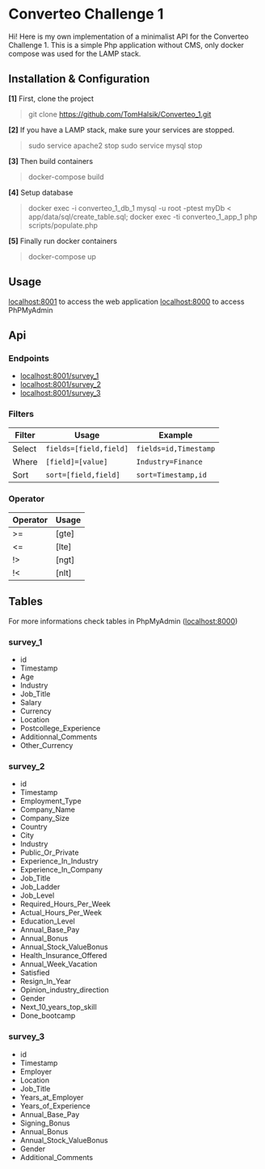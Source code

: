 # Converteo Challenge 1

Hi! Here is my own implementation of a minimalist API for the Converteo Challenge 1. This is a simple Php application without CMS, only docker compose was used for the LAMP stack.

## Installation & Configuration

**[1]** First, clone the project
> git clone https://github.com/TomHalsik/Converteo_1.git

**[2]** If you have a LAMP stack, make sure your services are stopped.
> sudo service apache2 stop
> sudo service mysql stop

**[3]** Then build containers
> docker-compose build

**[4]** Setup database
> docker exec -i converteo_1_db_1 mysql -u root -ptest myDb  < app/data/sql/create_table.sql;
> docker exec -ti converteo_1_app_1 php scripts/populate.php

**[5]** Finally run docker containers
> docker-compose up



## Usage

[localhost:8001](localhost:8001) to access the web application
[localhost:8000](localhost:8000) to access PhPMyAdmin

## Api

### Endpoints
- [localhost:8001/survey_1](localhost:8001/survey_1)
- [localhost:8001/survey_2](localhost:8001/survey_2)
- [localhost:8001/survey_3](localhost:8001/survey_3)

### Filters

|Filter          |Usage                          |Example                      |
|----------------|-------------------------------|-----------------------------|
|Select          |`fields=[field,field]`         |`fields=id,Timestamp`        |
|Where           |`[field]=[value]`              |`Industry=Finance`           |
|Sort            |`sort=[field,field]`           |`sort=Timestamp,id`             |

### Operator

|Operator        |Usage                          |
|----------------|-------------------------------|
|\>=             |[gte]                          |
|<=              |[lte]                          |
|!>              |[ngt]                          |
|!<              |[nlt]                          |



## Tables

For more informations check tables in PhpMyAdmin ([localhost:8000](localhost:8000))

### survey_1

- id
- Timestamp
- Age
- Industry
- Job_Title
- Salary
- Currency
- Location
- Postcollege_Experience
- Additionnal_Comments
- Other_Currency

### survey_2
- id
- Timestamp
- Employment_Type
- Company_Name
- Company_Size
- Country
- City
- Industry
- Public_Or_Private
- Experience_In_Industry
- Experience_In_Company
- Job_Title
- Job_Ladder
- Job_Level
- Required_Hours_Per_Week
- Actual_Hours_Per_Week
- Education_Level
- Annual_Base_Pay
- Annual_Bonus
- Annual_Stock_ValueBonus
- Health_Insurance_Offered
- Annual_Week_Vacation
- Satisfied
- Resign_In_Year
- Opinion_industry_direction
- Gender
- Next_10_years_top_skill
- Done_bootcamp

### survey_3
- id
- Timestamp
- Employer
- Location
- Job_Title
- Years_at_Employer
- Years_of_Experience
- Annual_Base_Pay
- Signing_Bonus
- Annual_Bonus
- Annual_Stock_ValueBonus
- Gender
- Additional_Comments